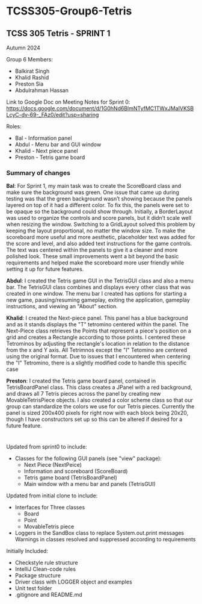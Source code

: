 # TCSS305-Group6-Tetris

## TCSS 305 Tetris - SPRINT 1

Autumn 2024

Group 6 Members:
-  Balkirat Singh
-  Khalid Rashid
-  Preston Sia
-  Abdulrahman Hassan

Link to Google Doc on Meeting Notes for Sprint 0:
https://docs.google.com/document/d/1G0hNd6BlmNTyfMC1TWxJMaIVKSBLcyC-dv-69-_FAz0/edit?usp=sharing

Roles:

 - Bal - Information panel
 - Abdul - Menu bar and GUI window
 - Khalid - Next piece panel
 - Preston - Tetris game board

### Summary of changes
**Bal**:
For Sprint 1, my main task was to create the ScoreBoard class and make sure
the background was green. One issue that came up during testing was that the
green background wasn’t showing because the panels layered on top of it had a
different color. To fix this, the panels were set to be opaque so the background
could show through. Initially, a BorderLayout was used to organize the controls 
and score panels, but it didn’t scale well when resizing the window. Switching to
a GridLayout solved this problem by keeping the layout proportional, no matter the
window size. To make the scoreboard more useful and more aesthetic, placeholder text
was added for the score and level, and also added text instructions for the game 
controls. The text was centered within the panels to give it a cleaner and more polished
look. These small improvements went a bit beyond the basic requirements and helped make
the scoreboard more user friendly while setting it up for future features.

**Abdul**:
I created the Tetris game GUI in the TetrisGUI class and also a menu bar.
The TetrisGUI class combines and displays every other class that was created in
one window. The menu bar I created has options for starting a new game,
pausing/resuming gameplay, exiting the application, gameplay instructions, and
viewing an "About" section. 

**Khalid**:
I created the Next-piece panel. This panel has a blue background and as it stands
displays the "T" tetromino centered within the panel. The Next-Piece class retrieves
the Points that represent a piece's position on a grid and creates a Rectangle
according to those points. I centered these Tetrominos by adjusting the rectangle's
location in relation to the distance from the x and Y axis. All Tetrimnos except
the "I" Tetomino are centered using the original format. Due to issues that I 
encountered when centering the "I" Tetromino, there is a slightly modified code
to handle this specific case

**Preston**: 
I created the Tetris game board panel, contained in TetrisBoardPanel class.
This class creates a JPanel with a red background, and draws all 7 Tetris
pieces across the panel by creating new MovableTetrisPiece objects.
I also created a color scheme class so that our group can standardize the
colors we use for our Tetris pieces. Currently the panel is sized
200x400 pixels for right now with each block being 20x20, though I have
constructors set up so this can be altered if desired for a future feature.


#
#



Updated from sprint0 to include:

- Classes for the following GUI panels (see "view" package):
  * Next Piece (NextPeice)
  * Information and scoreboard (ScoreBoard)
  * Tetris game board (TetrisBoardPanel)
  * Main window with a menu bar and panels (TetrisGUI)

Updated from initial clone to include:

 - Interfaces for Three classes
   * Board
   * Point
   * MovableTetris piece
 - Loggers in the SandBox class to replace System.out.print messages
   Warnings in classes resolved and suppressed according to requirements


Initially Included:

- Checkstyle rule structure
- IntelliJ Clean-code rules
- Package structure
- Driver class with LOGGER object and examples
- Unit test folder
- .gitignore and README.md
